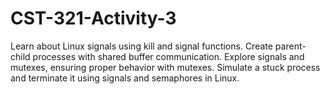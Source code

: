 # CST-321-Activity-3
Learn about Linux signals using kill and signal functions. Create parent-child processes with shared buffer communication. Explore signals and mutexes, ensuring proper behavior with mutexes. Simulate a stuck process and terminate it using signals and semaphores in Linux.
